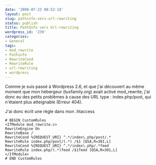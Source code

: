 ```yaml
---
date: '2008-07-23 08:52:18'
layout: post
slug: pathinfo-vers-url-rewriting
status: publish
title: PathInfo vers Url-rewriting
wordpress_id: '239'
categories:
- General
tags:
- mod_rewrite
- Pathinfo
- RewriteCond
- RewriteRule
- url-rewriting
- wordpress
---
```


Comme je suis passé à Wordpress 2.6, et que j'ai découvert au même moment que mon hébergeur (tuxfamily.org) avait activé mod_rewrite, j'ai donc eu des petits problèmes à cause des URL type : index.php/post, qui n'étaient plus atteignable (Erreur 404).

J'ai donc écrit une règle dans mon .htaccess

```
# BEGIN CustomRules
<IfModule mod_rewrite.c>
RewriteEngine On
RewriteBase /
RewriteCond %{REQUEST_URI} ^.*/index\.php/post/.*
RewriteRule index.php/post/(.*) /$1 [QSA,R=301,L]
RewriteCond %{REQUEST_URI} ^.*/index\.php/.*feed
RewriteRule index.php/(.*)feed /$1feed [QSA,R=301,L]
</IfModule>
# END CustomRules
```
